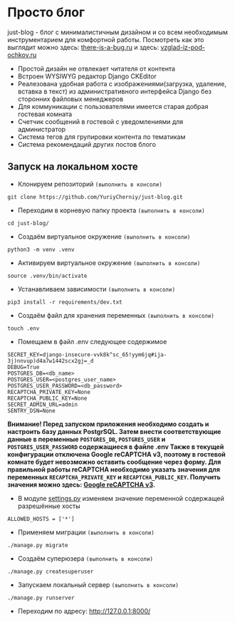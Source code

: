 # Просто блог #
just-blog - блог с минималистичным дизайном и со всем необходимым инструментарием для комфортной работы. Посмотреть как это выглядит можно здесь: [there-is-a-bug.ru](http://there-is-a-bug.ru/) и здесь: [vzglad-iz-pod-ochkov.ru](http://vzglad-iz-pod-ochkov.ru/)
* Простой дизайн не отвлекает читателя от контента
* Встроен WYSIWYG редактор Django CKEditor
* Реалезована удобная работа с изображениями(загрузка, удаление, вставка в текст) из административного интерфейса Django без сторонних файловых менеджеров
* Для коммуникации с пользователями имеется старая добрая гостевая комната
* Счетчик сообщений в гостевой с уведомлениями для администратор
* Система тегов для групировки контента по тематикам
* Система рекомендаций других постов блого

## Запуск на локальном хосте ##
* Клонируем репозиторий ```(выполнить в консоли)```
```
git clone https://github.com/YuriyCherniy/just-blog.git
```
* Переходим в корневую папку проекта ```(выполнить в консоли)```
```
cd just-blog/
```
* Создаём виртуальное окружение ```(выполнить в консоли)```
```
python3 -m venv .venv
```
* Активируем виртуальное окружение ```(выполнить в консоли)```
```
source .venv/bin/activate
```
* Устанавливаем зависимости ```(выполнить в консоли)```
```
pip3 install -r requirements/dev.txt
```
* Создаём файл для хранения переменных ```(выполнить в консоли)```
```
touch .env
```
* Помещаем в файл .env следующее содержимое
```
SECRET_KEY=django-insecure-vvk8k^sc_65!yym6jq#ija-3j)nnvup)d4a7w1442scx2gj=_d
DEBUG=True
POSTGRES_DB=<db_name>
POSTGRES_USER=<postgres_user_name>
POSTGRES_USER_PASSWORD=<db_password>
RECAPTCHA_PRIVATE_KEY=None
RECAPTCHA_PUBLIC_KEY=None
SECRET_ADMIN_URL=admin
SENTRY_DSN=None
```
**Внимание! Перед запуском приложения необходимо создать и настроить базу данных PostgrSQL. Затем внести соответствующие данные в переменные ```POSTGRES_DB```, ```POSTGRES_USER``` и ```POSTGRES_USER_PASSWORD``` содержащиеся в файле .env Также в текущей конфигурации отключена Google reCAPTCHA v3, поэтому в гостевой комнате будет невозможно оставить сообщение через форму. Для правильной работы reCAPTCHA необходимо указать значения для переменных ```RECAPTCHA_PRIVATE_KEY``` и ```RECAPTCHA_PUBLIC_KEY```. Получить значения можно здесь: [Google reCAPTCHA v3](https://www.google.com/recaptcha/about/).**

* В модуле [settings.py](https://github.com/YuriyCherniy/just-blog/blob/532b61e5a780c78792084b70e7a1aeee30d0bb16/just_blog/settings.py#L53) изменяем значение переменной содержащей разрешённые хосты
```
ALLOWED_HOSTS = ['*']
```
* Применяем миграции ```(выполнить в консоли)```
```
./manage.py migrate
```
* Создаём суперюзера ```(выполнить в консоли)```
```
./manage.py createsuperuser
```
* Запускаем локальный сервер ```(выполнить в консоли)```
```
./manage.py runserver
```
* Переходим по адресу: http://127.0.0.1:8000/
